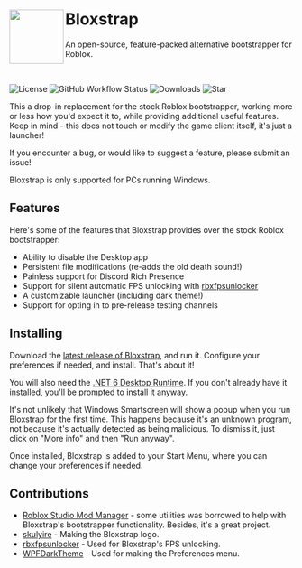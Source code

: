 # <img src="https://github.com/pizzaboxer/bloxstrap/raw/main/Bloxstrap/Resources/IconBloxstrap-png.png" align="left" width="96"/> Bloxstrap
An open-source, feature-packed alternative bootstrapper for Roblox.

<br>

![License](https://img.shields.io/github/license/pizzaboxer/bloxstrap) 
![GitHub Workflow Status](https://img.shields.io/github/actions/workflow/status/pizzaboxer/bloxstrap/ci.yml?branch=main)
![Downloads](https://img.shields.io/github/downloads/pizzaboxer/bloxstrap/total)
![Star](https://img.shields.io/github/stars/pizzaboxer/bloxstrap?style=social)

This a drop-in replacement for the stock Roblox bootstrapper, working more or less how you'd expect it to, while providing additional useful features. Keep in mind - this does not touch or modify the game client itself, it's just a launcher!

If you encounter a bug, or would like to suggest a feature, please submit an issue!
 
Bloxstrap is only supported for PCs running Windows.
 
## Features
Here's some of the features that Bloxstrap provides over the stock Roblox bootstrapper:

* Ability to disable the Desktop app
* Persistent file modifications (re-adds the old death sound!)
* Painless support for Discord Rich Presence
* Support for silent automatic FPS unlocking with [rbxfpsunlocker](https://github.com/axstin/rbxfpsunlocker)
* A customizable launcher (including dark theme!)
* Support for opting in to pre-release testing channels


## Installing
Download the [latest release of Bloxstrap](https://github.com/pizzaboxer/bloxstrap/releases/latest), and run it. Configure your preferences if needed, and install. That's about it!

You will also need the [.NET 6 Desktop Runtime](https://dotnet.microsoft.com/en-us/download/dotnet/thank-you/runtime-desktop-6.0.9-windows-x64-installer). If you don't already have it installed, you'll be prompted to install it anyway.
 
It's not unlikely that Windows Smartscreen will show a popup when you run Bloxstrap for the first time. This happens because it's an unknown program, not because it's actually detected as being malicious. To dismiss it, just click on "More info" and then "Run anyway".

Once installed, Bloxstrap is added to your Start Menu, where you can change your preferences if needed.

## Contributions
* [Roblox Studio Mod Manager](https://github.com/MaximumADHD/Roblox-Studio-Mod-Manager) - some utilities was borrowed to help with Bloxstrap's bootstrapper functionality. Besides, it's a great project.
* [skulyire](https://www.roblox.com/users/2485612194/profile) - Making the Bloxstrap logo.
* [rbxfpsunlocker](https://github.com/axstin/rbxfpsunlocker) - Used for Bloxstrap's FPS unlocking.
* [WPFDarkTheme](https://github.com/AngryCarrot789/WPFDarkTheme) - Used for making the Preferences menu.
